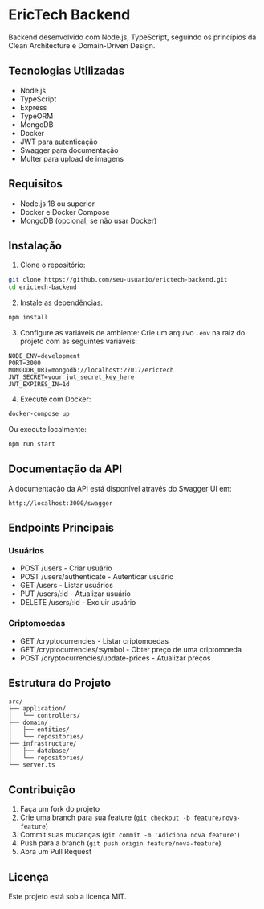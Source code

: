 # EricTech Backend

Backend desenvolvido com Node.js, TypeScript, seguindo os princípios da Clean Architecture e Domain-Driven Design.

## Tecnologias Utilizadas

- Node.js
- TypeScript
- Express
- TypeORM
- MongoDB
- Docker
- JWT para autenticação
- Swagger para documentação
- Multer para upload de imagens

## Requisitos

- Node.js 18 ou superior
- Docker e Docker Compose
- MongoDB (opcional, se não usar Docker)

## Instalação

1. Clone o repositório:
```bash
git clone https://github.com/seu-usuario/erictech-backend.git
cd erictech-backend
```

2. Instale as dependências:
```bash
npm install
```

3. Configure as variáveis de ambiente:
Crie um arquivo `.env` na raiz do projeto com as seguintes variáveis:
```
NODE_ENV=development
PORT=3000
MONGODB_URI=mongodb://localhost:27017/erictech
JWT_SECRET=your_jwt_secret_key_here
JWT_EXPIRES_IN=1d
```

4. Execute com Docker:
```bash
docker-compose up
```

Ou execute localmente:
```bash
npm run start
```

## Documentação da API

A documentação da API está disponível através do Swagger UI em:
```
http://localhost:3000/swagger
```

## Endpoints Principais

### Usuários
- POST /users - Criar usuário
- POST /users/authenticate - Autenticar usuário
- GET /users - Listar usuários
- PUT /users/:id - Atualizar usuário
- DELETE /users/:id - Excluir usuário

### Criptomoedas
- GET /cryptocurrencies - Listar criptomoedas
- GET /cryptocurrencies/:symbol - Obter preço de uma criptomoeda
- POST /cryptocurrencies/update-prices - Atualizar preços

## Estrutura do Projeto

```
src/
├── application/
│   └── controllers/
├── domain/
│   ├── entities/
│   └── repositories/
├── infrastructure/
│   ├── database/
│   └── repositories/
└── server.ts
```

## Contribuição

1. Faça um fork do projeto
2. Crie uma branch para sua feature (`git checkout -b feature/nova-feature`)
3. Commit suas mudanças (`git commit -m 'Adiciona nova feature'`)
4. Push para a branch (`git push origin feature/nova-feature`)
5. Abra um Pull Request

## Licença

Este projeto está sob a licença MIT. 